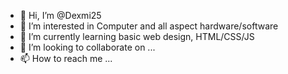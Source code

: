 - 👋 Hi, I’m @Dexmi25
- 👀 I’m interested in Computer and all aspect hardware/software
- 🌱 I’m currently learning basic web design, HTML/CSS/JS
- 💞️ I’m looking to collaborate on ...
- 📫 How to reach me ...

<!---
Dexmi25/Dexmi25 is a ✨ special ✨ repository because its `README.md` (this file) appears on your GitHub profile.
You can click the Preview link to take a look at your changes.
--->
